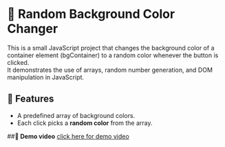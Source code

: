 # 🎨 Random Background Color Changer

This is a small JavaScript project that changes the background color of a container element (bgContainer) to a random color whenever the button is clicked.  
It demonstrates the use of arrays, random number generation, and DOM manipulation in JavaScript.


## 🚀 Features
- A predefined array of background colors.
- Each click picks a **random color** from the array.

##**📸 Demo video**
[click here for demo video](random-color-generator.gif)
